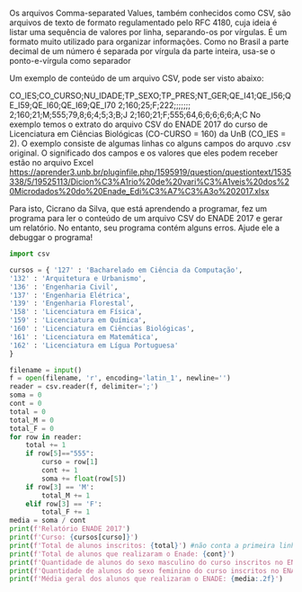 Os arquivos Comma-separated Values, também conhecidos como CSV, são arquivos de texto de formato regulamentado pelo RFC 4180, cuja ideia é listar uma sequência de valores por linha, separando-os por vírgulas. É um formato muito utilizado para organizar informações. Como no Brasil a parte decimal de um número é separada por vírgula da parte inteira, usa-se o ponto-e-vírgula como separador

Um exemplo de conteúdo de um arquivo CSV, pode ser visto abaixo:

CO_IES;CO_CURSO;NU_IDADE;TP_SEXO;TP_PRES;NT_GER;QE_I41;QE_I56;QE_I59;QE_I60;QE_I69;QE_I70
2;160;25;F;222;;;;;;;
2;160;21;M;555;79,8;6;4;5;3;B;J
2;160;21;F;555;64,6;6;6;6;6;A;C
No exemplo temos o extrato do arquivo CSV do ENADE 2017 do curso de Licenciatura em Ciências Biológicas (CO-CURSO = 160) da UnB (CO_IES = 2).
O exemplo consiste de algumas linhas co alguns campos do arquvo .csv original. O significado dos campos e os valores que eles podem receber estão no arquivo Excel https://aprender3.unb.br/pluginfile.php/1595919/question/questiontext/1535338/5/19525113/Dicion%C3%A1rio%20de%20vari%C3%A1veis%20dos%20Microdados%20do%20Enade_Edi%C3%A7%C3%A3o%202017.xlsx

Para isto, Cicrano da Silva, que está aprendendo a programar, fez um programa para ler o conteúdo de um arquivo CSV do ENADE 2017 e gerar um relatório. No entanto, seu programa contém alguns erros. Ajude ele a debuggar o programa!

```py
import csv

cursos = { '127' : 'Bacharelado em Ciência da Computação',
'132' : 'Arquitetura e Urbanismo',
'136' : 'Engenharia Civil',
'137' : 'Engenharia Elétrica',
'139' : 'Engenharia Florestal',
'158' : 'Licenciatura em Física',
'159' : 'Licenciatura em Química',
'160' : 'Licenciatura em Ciências Biológicas',
'161' : 'Licenciatura em Matemática',
'162' : 'Licenciatura em Lígua Portuguesa'
}

filename = input()
f = open(filename, 'r', encoding='latin_1', newline='')
reader = csv.reader(f, delimiter=';')
soma = 0
cont = 0
total = 0
total_M = 0
total_F = 0
for row in reader:
    total += 1
    if row[5]=="555": 
        curso = row[1]
        cont += 1
        soma += float(row[5])
    if row[3] == 'M':
        total_M += 1
    elif row[3] == 'F':
        total_F += 1
media = soma / cont
print(f'Relatório ENADE 2017')
print(f'Curso: {cursos[curso]}')
print(f'Total de alunos inscritos: {total}') #não conta a primeira linha que é o sigla dos campos
print(f'Total de alunos que realizaram o Enade: {cont}')
print(f'Quantidade de alunos do sexo masculino do curso inscritos no ENADE: {total_M}')
print(f'Quantidade de alunos do sexo feminino do curso inscritos no ENADE: {total_F}')
print(f'Média geral dos alunos que realizaram o ENADE: {media:.2f}')
```
